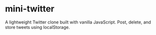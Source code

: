 # mini-twitter
A lightweight Twitter clone built with vanilla JavaScript. Post, delete, and store tweets using localStorage.
